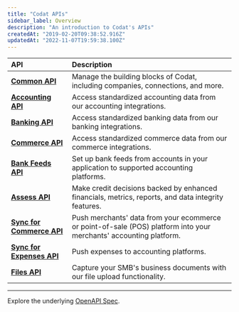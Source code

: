 ```yaml
---
title: "Codat APIs"
sidebar_label: Overview
description: "An introduction to Codat's APIs"
createdAt: "2019-02-20T09:38:52.916Z"
updatedAt: "2022-11-07T19:59:38.100Z"
---
```


| API | Description |
| :- | :- |
| **[Common API](/codat-api)** | Manage the building blocks of Codat, including companies, connections, and more. |
| **[Accounting API](/accounting-api)** | Access standardized accounting data from our accounting integrations. |
| **[Banking API](/banking-api)** | Access standardized banking data from our banking integrations. |
| **[Commerce API](/commerce-api)** | Access standardized commerce data from our commerce integrations. |
| **[Bank Feeds API](/accounting-api)** | Set up bank feeds from accounts in your application to supported accounting platforms. |
| **[Assess API](/assess-api)** | Make credit decisions backed by enhanced financials, metrics, reports, and data integrity features. |
| **[Sync for Commerce API](/accounting-api)** | Push merchants' data from your ecommerce or point-of-sale (POS) platform into your merchants' accounting platform. |
| **[Sync for Expenses API](/sync-for-expenses-api)** | Push expenses to accounting platforms. |
| **[Files API](/files-api)** | Capture your SMB's business documents with our file upload functionality. |

---

Explore the underlying [OpenAPI Spec](https://github.com/codatio/oas).
